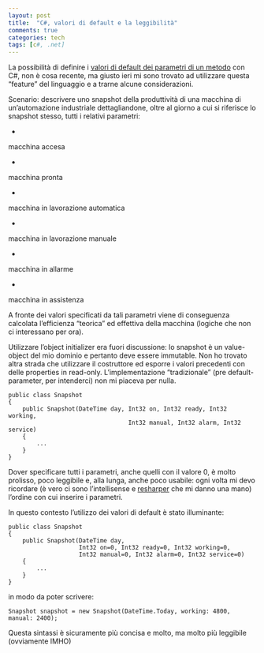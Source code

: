 ```yaml
---
layout: post
title:  "C#, valori di default e la leggibilità"
comments: true
categories: tech
tags: [c#, .net]
---
```



La possibilità di definire i [valori di default dei parametri di un metodo](http://msdn.microsoft.com/en-us/library/dd264739(VS.100).aspx) con C#, non è cosa recente, ma giusto ieri mi sono trovato ad utilizzare questa &#8220;feature&#8221; del linguaggio e a trarne alcune considerazioni.

Scenario:
descrivere uno snapshot della produttività di una macchina di un&#8217;automazione industriale dettagliandone, oltre al giorno a cui si riferisce lo snapshot stesso, tutti i relativi parametri:

- 
macchina accesa

- 
macchina pronta

- 
macchina in lavorazione automatica

- 
macchina in lavorazione manuale

- 
macchina in allarme

- 
macchina in assistenza



A fronte dei valori specificati da tali parametri viene di conseguenza calcolata l&#8217;efficienza &#8220;teorica&#8221; ed effettiva della macchina (logiche che non ci interessano per ora).

Utilizzare l&#8217;object initializer era fuori discussione: lo snapshot è un value-object del mio dominio e pertanto deve essere immutable. Non ho trovato altra strada che utilizzare il costruttore ed esporre i valori precedenti con delle properties in read-only.
L&#8217;implementazione &#8220;tradizionale&#8221; (pre default-parameter, per intenderci) non mi piaceva per nulla.

```
public class Snapshot
{ 
    public Snapshot(DateTime day, Int32 on, Int32 ready, Int32 working, 
                                  Int32 manual, Int32 alarm, Int32 service) 
    { 
        ... 
    } 
}

```

Dover specificare tutti i parametri, anche quelli con il valore 0, è molto prolisso, poco leggibile e, alla lunga, anche poco usabile: ogni volta mi devo ricordare (è vero ci sono l&#8217;intellisense e [resharper](http://www.jetbrains.com/resharper/) che mi danno una mano) l&#8217;ordine con cui inserire i parametri.

In questo contesto l&#8217;utilizzo dei valori di default è stato illuminante:

```
public class Snapshot
{
    public Snapshot(DateTime day, 
                    Int32 on=0, Int32 ready=0, Int32 working=0, 
                    Int32 manual=0, Int32 alarm=0, Int32 service=0)
    {
        ...
    }
}

```

in modo da poter scrivere:

```
Snapshot snapshot = new Snapshot(DateTime.Today, working: 4800, manual: 2400);

```

Questa sintassi è sicuramente più concisa e molto, ma molto più leggibile (ovviamente IMHO)


